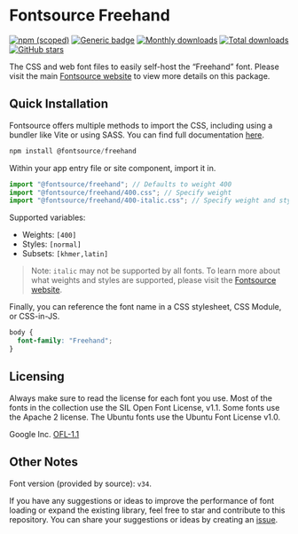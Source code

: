 # Fontsource Freehand

[![npm (scoped)](https://img.shields.io/npm/v/@fontsource/freehand?color=brightgreen)](https://www.npmjs.com/package/@fontsource/freehand) [![Generic badge](https://img.shields.io/badge/fontsource-passing-brightgreen)](https://github.com/fontsource/fontsource) [![Monthly downloads](https://badgen.net/npm/dm/@fontsource/freehand)](https://github.com/fontsource/fontsource) [![Total downloads](https://badgen.net/npm/dt/@fontsource/freehand)](https://github.com/fontsource/fontsource) [![GitHub stars](https://img.shields.io/github/stars/fontsource/fontsource.svg?style=social&label=Star)](https://github.com/fontsource/fontsource/stargazers)

The CSS and web font files to easily self-host the “Freehand” font. Please visit the main [Fontsource website](https://fontsource.org/fonts/freehand) to view more details on this package.

## Quick Installation

Fontsource offers multiple methods to import the CSS, including using a bundler like Vite or using SASS. You can find full documentation [here](https://fontsource.org/docs/getting-started/introduction).

```javascript
npm install @fontsource/freehand
```

Within your app entry file or site component, import it in.

```javascript
import "@fontsource/freehand"; // Defaults to weight 400
import "@fontsource/freehand/400.css"; // Specify weight
import "@fontsource/freehand/400-italic.css"; // Specify weight and style
```

Supported variables:
- Weights: `[400]`
- Styles: `[normal]`
- Subsets: `[khmer,latin]`

> Note: `italic` may not be supported by all fonts. To learn more about what weights and styles are supported, please visit the [Fontsource website](https://fontsource.org/fonts/freehand).

Finally, you can reference the font name in a CSS stylesheet, CSS Module, or CSS-in-JS.

```css
body {
  font-family: "Freehand";
}
```

## Licensing
Always make sure to read the license for each font you use. Most of the fonts in the collection use the SIL Open Font License, v1.1. Some fonts use the Apache 2 license. The Ubuntu fonts use the Ubuntu Font License v1.0.

Google Inc.
[OFL-1.1](http://scripts.sil.org/OFL)

## Other Notes
Font version (provided by source): `v34`.

If you have any suggestions or ideas to improve the performance of font loading or expand the existing library, feel free to star and contribute to this repository. You can share your suggestions or ideas by creating an [issue](https://github.com/fontsource/fontsource/issues).
